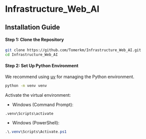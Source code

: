 # Infrastructure_Web_AI

## Installation Guide
#### Step 1: Clone the Repository
```bash
git clone https://github.com/Tomerkm/Infrastructure_Web_AI.git
cd Infrastructure_Web_AI
```

#### Step 2: Set Up Python Environment
We recommend using [uv](https://docs.astral.sh/uv/) for managing the Python environment.

```bash
python -m venv venv
```

Activate the virtual environment:
- Windows (Command Prompt):
```cmd
.venv\Scripts\activate
```
- Windows (PowerShell):
```powershell
.\.venv\Scripts\Activate.ps1
```
